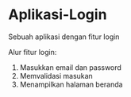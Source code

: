 # Aplikasi-Login
Sebuah aplikasi dengan fitur login

Alur fitur login:
1. Masukkan email dan password
2. Memvalidasi masukan
3. Menampilkan halaman beranda
